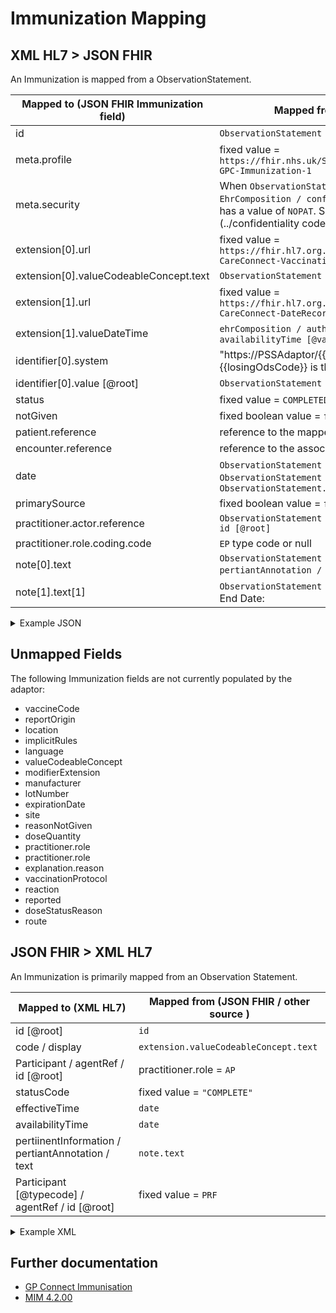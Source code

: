 # Immunization Mapping

## XML HL7 > JSON FHIR

An Immunization is mapped from a ObservationStatement.

| Mapped to (JSON FHIR Immunization field) | Mapped from (XML HL7 / other source)                                                                                                                                                                                                   |
|------------------------------------------|----------------------------------------------------------------------------------------------------------------------------------------------------------------------------------------------------------------------------------------|
| id                                       | `ObservationStatement / id / [root]`                                                                                                                                                                                                   |
| meta.profile                             | fixed value = `https://fhir.nhs.uk/STU3/StructureDefinition/CareConnect-GPC-Immunization-1`                                                                                                                                            |
| meta.security                            | When `ObservationStatement / confidentialityCode [@code]` or `EhrComposition / confidentialityCode [@code]` is present and has a value of `NOPAT`. See [Confidentiality Codes](../confidentiality code/README.md) for mapping details. |
| extension\[0].url                        | fixed value = `https://fhir.hl7.org.uk/STU3/StructureDefinition/Extension-CareConnect-VaccinationProcedure-1`                                                                                                                          |
| extension\[0].valueCodeableConcept.text  | `ObservationStatement / code / displayname`                                                                                                                                                                                            |
| extension\[1].url                        | fixed value = `https://fhir.hl7.org.uk/STU3/StructureDefinition/Extension-CareConnect-DateRecorded-1`                                                                                                                                  |
| extension\[1].valueDateTime              | `ehrComposition / author / time [@value]` or `ehrComposition / availabilityTime [@value]`                                                                                                                                              |
| identifier\[0].system                    | "https://PSSAdaptor/{{losingOdsCode}}" - where the {{losingOdsCode}} is the ODS code of the losing practice                                                                                                                            |
| identifier\[0].value \[@root]            | `ObservationStatement / id`                                                                                                                                                                                                            |
| status                                   | fixed value = `COMPLETED`                                                                                                                                                                                                              |
| notGiven                                 | fixed boolean value = `false`                                                                                                                                                                                                          |
| patient.reference                        | reference to the mapped [patient](../patient/README.md)                                                                                                                                                                                |
| encounter.reference                      | reference to the associated [encounter](../encounters/README.md)                                                                                                                                                                       |
| date                                     | `ObservationStatement / effectiveTime / center` or else `ObservationStatement / effectiveTime / low` or else `ObservationStatement.availabilityTime`                                                                                   |
| primarySource                            | fixed boolean value = `false`                                                                                                                                                                                                          |
| practitioner.actor.reference             | `ObservationStatement / Participant / typeCode / agentRef / id [@root]`                                                                                                                                                                |
| practitioner.role.coding.code            | `EP` type code or null                                                                                                                                                                                                                 |
| note\[0].text                            | `ObservationStatement / pertiinentInformation / pertiantAnnotation / text` - Built from multiple                                                                                                                                       |
| note\[1].text\[1]                        | `ObservationStatement / effectiveTime / high` prepended with End Date:                                                                                                                                                                 |

<details>
    <summary>Example JSON</summary>

```JSON
{
     "resource": {
         "resourceType": "Immunization",
         "id": "immunization-id",
         "meta": {
             "profile": [
                 "https://fhir.nhs.uk/STU3/StructureDefinition/CareConnect-GPC-Immunization-1"
             ]
         },
         "extension": [
             {
                 "url": "https://fhir.hl7.org.uk/STU3/StructureDefinition/Extension-CareConnect-VaccinationProcedure-1", 
                 "valueCodeableConcept": {
                     "text": "Haemophilus influenzae type B and meningitis C vaccination"
                 }                 
             },
             {
                 "url": "https://fhir.hl7.org.uk/STU3/StructureDefinition/Extension-CareConnect-DateRecorded-1",
                 "valueDateTime": "2010-01-13T15:13:32+00:00.00"
             }
         ],
         "identifier": [
             {
                 "system": "https://PSSAdaptor/2167888433",
                 "value": "immunization-id"
             }
         ],
         "status": "completed",
         "notGiven": false,
         "patient": {
             "reference": "Patient/c2e046b3-6d29-423a-96af-d58640d65e7e"
         },
         "encounter": {
             "reference": "Encounter/2485BC20-90B4-11EC-B1E5-0800200C9A66"
         },
         "date": "2010-01-18T11:41:00+00:00",
         "primarySource": false,
         "practitioner": [
             {
               "role": {
                 "coding": [
                   {
                     "system": "http://hl7.org/fhir/stu3/valueset-immunization-role.html",
                     "code": "EP"
                   }
                 ]
               },
               "actor": {
                     "reference": "Practitioner/9C1610C2-5E48-4ED5-882B-5A4A172AFA35"
                 }
             }
         ],
         "note": [
             {
                 "text": "Primary Source: true Location: EMIS Test Practice Location Manufacturer:\n another company Batch: past2003 Expiration: 2003-01-17 Site: Right arm GMS : Not\nGMS\n"               
             },
             {
                 "text": "End Date: 2010-01-18T11:41:00+00:00"
             }
         ]
     }
 }
```
</details>

## Unmapped Fields

The following Immunization fields are not currently populated by the adaptor:

- vaccineCode
- reportOrigin
- location
- implicitRules
- language
- valueCodeableConcept
- modifierExtension
- manufacturer
- lotNumber
- expirationDate
- site
- reasonNotGiven
- doseQuantity
- practitioner.role
- practitioner.role
- explanation.reason
- vaccinationProtocol
- reaction
- reported
- doseStatusReason
- route


## JSON FHIR > XML HL7

An Immunization is primarily mapped from an Observation Statement.

| Mapped to (XML HL7)                               | Mapped from (JSON FHIR / other source ) |
|---------------------------------------------------|-----------------------------------------|
| id [@root]                                        | `id`                                    |
| code / display                                    | `extension.valueCodeableConcept.text`   |
| Participant / agentRef / id [@root]               | practitioner.role = `AP`                |
| statusCode                                        | fixed value = `"COMPLETE"`              |
| effectiveTime                                     | `date`                                  |
| availabilityTime                                  | `date`                                  |
| pertiinentInformation / pertiantAnnotation / text | `note.text`                             |
| Participant [@typecode] / agentRef / id [@root]   | fixed value = `PRF`                     |


<details><summary>Example XML</summary>

```XML

<ObservationStatement classCode="OBS" moodCode="EVN">
    <id root="9B45E4E6-9522-4C7E-A0CC-9632CF84B0C2"/>
    <code code="65004017" codeSystem="2.16.840.1.113883.2.1.3.2.4.15" displayName="Measles-mumps-rubella vaccination"/>
    <statusCode code="COMPLETE"/>
    <effectiveTime>
        <center value="20100630055900"/>
    </effectiveTime>
    <availabilityTime value="20100630055900"/>
    <pertinentInformation typeCode="PERT">
        <sequenceNumber value="+1"/>
        <pertinentAnnotation classCode="OBS" moodCode="EVN">
            <text>Primary Source: true Location: EMIS Test Practice Location Manufacturer: Pete Batch: 123456 Expiration: 2011-06-21
                Site: Left arm GMS : GMS test text.
            </text>
        </pertinentAnnotation>
    </pertinentInformation>
    <Participant contextControlCode="OP" typeCode="PRF">
        <agentRef classCode="AGNT">
            <id root="63992CB8-1168-4DCC-8344-F5A9946BB6D1"/>
        </agentRef>
    </Participant>
</ObservationStatement>
```

</details>

## Further documentation

- [GP Connect Immunisation](https://developer.nhs.uk/apis/gpconnect-1-6-0/accessrecord_structured_development_immunization.html)
- [MIM 4.2.00](https://data.developer.nhs.uk/dms/mim/4.2.00/Index.htm)
